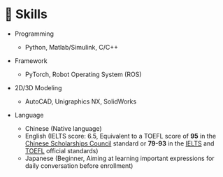 # 💪 Skills
- Programming
  - Python, Matlab/Simulink, C/C++

- Framework
  - PyTorch, Robot Operating System (ROS)

- 2D/3D Modeling
  - AutoCAD, Unigraphics NX, SolidWorks

- Language
  - Chinese (Native language)
  - English (IELTS score: 6.5, Equivalent to a TOEFL score of **95** in the [Chinese Scholarships Council](https://www.csc.edu.cn/article/2360) standard or **79-93** in the [IELTS](https://takeielts.britishcouncil.org/blog/toefl-or-ielts) and [TOEFL](https://www.ets.org/toefl/institutions/ibt/compare-scores.html) official standards)
  - Japanese (Beginner, Aiming at learning important expressions for daily conversation before enrollment)
